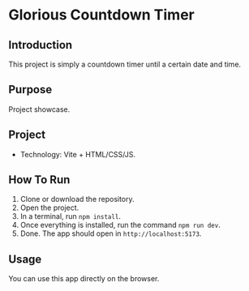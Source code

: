 # Glorious Countdown Timer
## Introduction
This project is simply a countdown timer until a certain date and time.
## Purpose
Project showcase.
## Project
- Technology: Vite + HTML/CSS/JS.
## How To Run
1. Clone or download the repository.
2. Open the project.
3. In a terminal, run `npm install`.
4. Once everything is installed, run the command `npm run dev`.
5. Done. The app should open in `http://localhost:5173`.


## Usage
You can use this app directly on the browser.